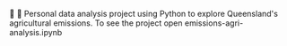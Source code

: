🌾 🐄 Personal data analysis project using Python to explore Queensland's agricultural emissions.
To see the project open emissions-agri-analysis.ipynb